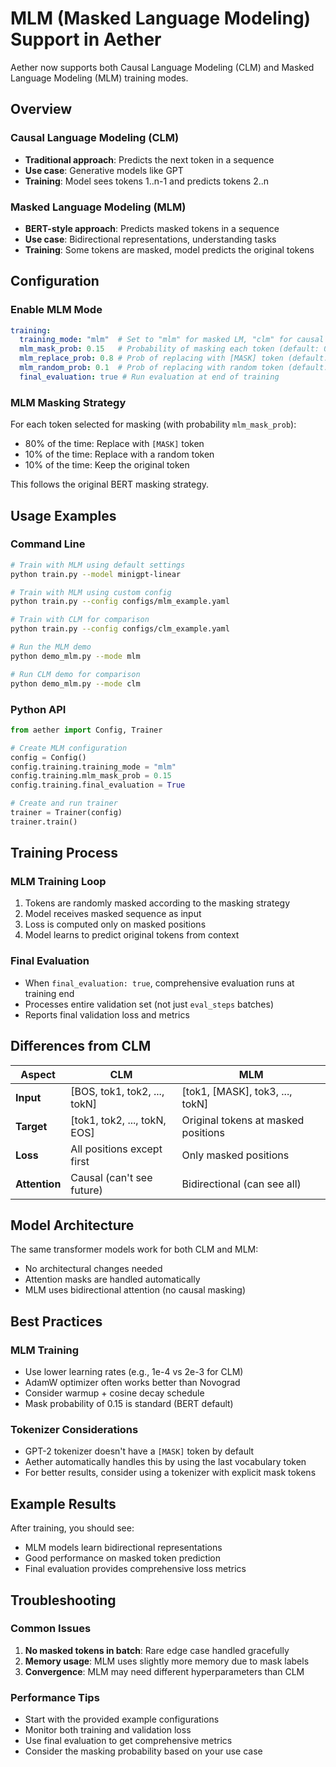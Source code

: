 # MLM (Masked Language Modeling) Support in Aether

Aether now supports both Causal Language Modeling (CLM) and Masked Language Modeling (MLM) training modes.

## Overview

### Causal Language Modeling (CLM)
- **Traditional approach**: Predicts the next token in a sequence
- **Use case**: Generative models like GPT
- **Training**: Model sees tokens 1..n-1 and predicts tokens 2..n

### Masked Language Modeling (MLM)
- **BERT-style approach**: Predicts masked tokens in a sequence
- **Use case**: Bidirectional representations, understanding tasks
- **Training**: Some tokens are masked, model predicts the original tokens

## Configuration

### Enable MLM Mode

```yaml
training:
  training_mode: "mlm"  # Set to "mlm" for masked LM, "clm" for causal LM
  mlm_mask_prob: 0.15   # Probability of masking each token (default: 0.15)
  mlm_replace_prob: 0.8 # Prob of replacing with [MASK] token (default: 0.8)
  mlm_random_prob: 0.1  # Prob of replacing with random token (default: 0.1)
  final_evaluation: true # Run evaluation at end of training
```

### MLM Masking Strategy

For each token selected for masking (with probability `mlm_mask_prob`):
- 80% of the time: Replace with `[MASK]` token
- 10% of the time: Replace with a random token  
- 10% of the time: Keep the original token

This follows the original BERT masking strategy.

## Usage Examples

### Command Line

```bash
# Train with MLM using default settings
python train.py --model minigpt-linear

# Train with MLM using custom config
python train.py --config configs/mlm_example.yaml

# Train with CLM for comparison
python train.py --config configs/clm_example.yaml

# Run the MLM demo
python demo_mlm.py --mode mlm

# Run CLM demo for comparison
python demo_mlm.py --mode clm
```

### Python API

```python
from aether import Config, Trainer

# Create MLM configuration
config = Config()
config.training.training_mode = "mlm"
config.training.mlm_mask_prob = 0.15
config.training.final_evaluation = True

# Create and run trainer
trainer = Trainer(config)
trainer.train()
```

## Training Process

### MLM Training Loop
1. Tokens are randomly masked according to the masking strategy
2. Model receives masked sequence as input
3. Loss is computed only on masked positions
4. Model learns to predict original tokens from context

### Final Evaluation
- When `final_evaluation: true`, comprehensive evaluation runs at training end
- Processes entire validation set (not just `eval_steps` batches)
- Reports final validation loss and metrics

## Differences from CLM

| Aspect | CLM | MLM |
|--------|-----|-----|
| **Input** | [BOS, tok1, tok2, ..., tokN] | [tok1, [MASK], tok3, ..., tokN] |
| **Target** | [tok1, tok2, ..., tokN, EOS] | Original tokens at masked positions |
| **Loss** | All positions except first | Only masked positions |
| **Attention** | Causal (can't see future) | Bidirectional (can see all) |

## Model Architecture

The same transformer models work for both CLM and MLM:
- No architectural changes needed
- Attention masks are handled automatically
- MLM uses bidirectional attention (no causal masking)

## Best Practices

### MLM Training
- Use lower learning rates (e.g., 1e-4 vs 2e-3 for CLM)
- AdamW optimizer often works better than Novograd
- Consider warmup + cosine decay schedule
- Mask probability of 0.15 is standard (BERT default)

### Tokenizer Considerations
- GPT-2 tokenizer doesn't have a `[MASK]` token by default
- Aether automatically handles this by using the last vocabulary token
- For better results, consider using a tokenizer with explicit mask tokens

## Example Results

After training, you should see:
- MLM models learn bidirectional representations
- Good performance on masked token prediction
- Final evaluation provides comprehensive loss metrics

## Troubleshooting

### Common Issues

1. **No masked tokens in batch**: Rare edge case handled gracefully
2. **Memory usage**: MLM uses slightly more memory due to mask labels
3. **Convergence**: MLM may need different hyperparameters than CLM

### Performance Tips

- Start with the provided example configurations
- Monitor both training and validation loss
- Use final evaluation to get comprehensive metrics
- Consider the masking probability based on your use case